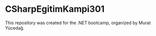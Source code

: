 # CSharpEgitimKampi301
This repository was created for the .NET bootcamp, organized by Murat Yücedağ.
